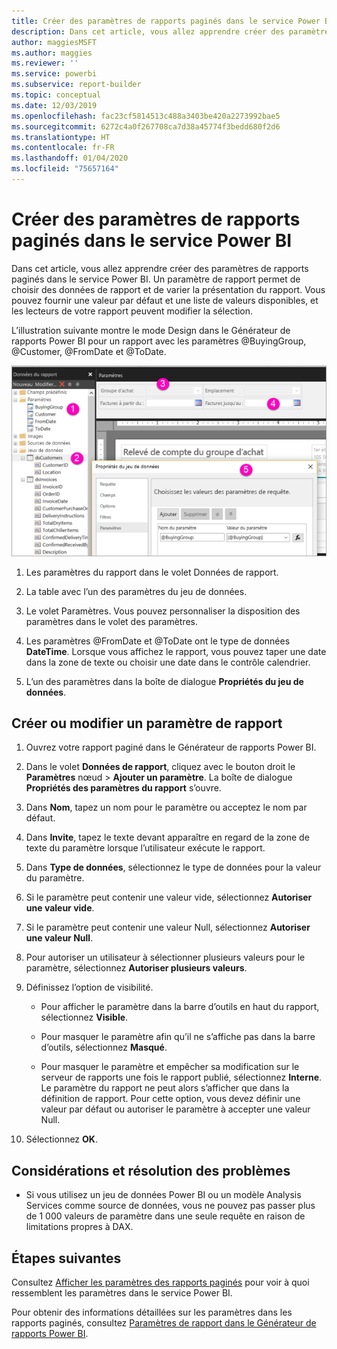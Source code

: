 ```yaml
---
title: Créer des paramètres de rapports paginés dans le service Power BI
description: Dans cet article, vous allez apprendre créer des paramètres de rapports paginés dans le service Power BI.
author: maggiesMSFT
ms.author: maggies
ms.reviewer: ''
ms.service: powerbi
ms.subservice: report-builder
ms.topic: conceptual
ms.date: 12/03/2019
ms.openlocfilehash: fac23cf5814513c488a3403be420a2273992bae5
ms.sourcegitcommit: 6272c4a0f267708ca7d38a45774f3bedd680f2d6
ms.translationtype: HT
ms.contentlocale: fr-FR
ms.lasthandoff: 01/04/2020
ms.locfileid: "75657164"
---
```

# <a name="create-parameters-for-paginated-reports-in-the-power-bi-service"></a>Créer des paramètres de rapports paginés dans le service Power BI

Dans cet article, vous allez apprendre créer des paramètres de rapports paginés dans le service Power BI.  Un paramètre de rapport permet de choisir des données de rapport et de varier la présentation du rapport. Vous pouvez fournir une valeur par défaut et une liste de valeurs disponibles, et les lecteurs de votre rapport peuvent modifier la sélection.  

L’illustration suivante montre le mode Design dans le Générateur de rapports Power BI pour un rapport avec les paramètres @BuyingGroup, @Customer, @FromDate et @ToDate. 
  
![Paramètres dans le Générateur de rapports](media/paginated-reports-parameters/power-bi-paginated-parameters-report-builder.png)
  
1.  Les paramètres du rapport dans le volet Données de rapport.  
  
2.  La table avec l’un des paramètres du jeu de données.  
  
3.  Le volet Paramètres. Vous pouvez personnaliser la disposition des paramètres dans le volet des paramètres. 
  
4.  Les paramètres @FromDate et @ToDate ont le type de données **DateTime**. Lorsque vous affichez le rapport, vous pouvez taper une date dans la zone de texte ou choisir une date dans le contrôle calendrier. 

5.  L’un des paramètres dans la boîte de dialogue **Propriétés du jeu de données**.  

  
## <a name="create-or-edit-a-report-parameter"></a>Créer ou modifier un paramètre de rapport  
  
1.  Ouvrez votre rapport paginé dans le Générateur de rapports Power BI.

1. Dans le volet **Données de rapport**, cliquez avec le bouton droit le **Paramètres** nœud > **Ajouter un paramètre**. La boîte de dialogue **Propriétés des paramètres du rapport** s’ouvre.  
  
2.  Dans **Nom**, tapez un nom pour le paramètre ou acceptez le nom par défaut.  
  
3.  Dans **Invite**, tapez le texte devant apparaître en regard de la zone de texte du paramètre lorsque l’utilisateur exécute le rapport.  
  
4.  Dans **Type de données**, sélectionnez le type de données pour la valeur du paramètre.  
  
5.  Si le paramètre peut contenir une valeur vide, sélectionnez **Autoriser une valeur vide**.  
  
6.  Si le paramètre peut contenir une valeur Null, sélectionnez **Autoriser une valeur Null**.  
  
7.  Pour autoriser un utilisateur à sélectionner plusieurs valeurs pour le paramètre, sélectionnez **Autoriser plusieurs valeurs**.  
  
8.  Définissez l’option de visibilité.  
  
    -   Pour afficher le paramètre dans la barre d’outils en haut du rapport, sélectionnez **Visible**.  
  
    -   Pour masquer le paramètre afin qu’il ne s’affiche pas dans la barre d’outils, sélectionnez **Masqué**.  
  
    -   Pour masquer le paramètre et empêcher sa modification sur le serveur de rapports une fois le rapport publié, sélectionnez **Interne**. Le paramètre du rapport ne peut alors s’afficher que dans la définition de rapport. Pour cette option, vous devez définir une valeur par défaut ou autoriser le paramètre à accepter une valeur Null.  
  
9. Sélectionnez **OK**. 

## <a name="considerations-and-troubleshooting"></a>Considérations et résolution des problèmes

- Si vous utilisez un jeu de données Power BI ou un modèle Analysis Services comme source de données, vous ne pouvez pas passer plus de 1 000 valeurs de paramètre dans une seule requête en raison de limitations propres à DAX. 

 
## <a name="next-steps"></a>Étapes suivantes

Consultez [Afficher les paramètres des rapports paginés](consumer/paginated-reports-view-parameters.md) pour voir à quoi ressemblent les paramètres dans le service Power BI.

Pour obtenir des informations détaillées sur les paramètres dans les rapports paginés, consultez [Paramètres de rapport dans le Générateur de rapports Power BI](report-builder-parameters.md).
